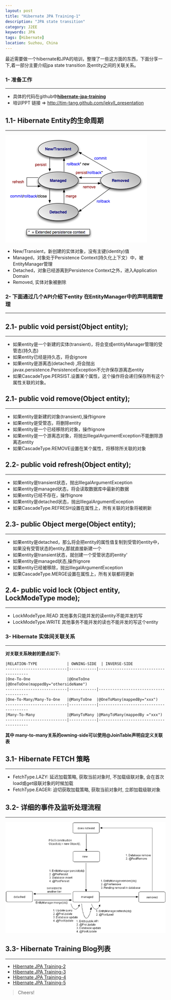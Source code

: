 ```yaml
---
layout: post
title: "Hibernate JPA Training-1"
description: "JPA state transition"
category: J2EE 
keywords: JPA
tags: [Hibernate]
location: Suzhou, China
---
```


最近需要做一个hibernate和JPA的培训，整理了一些这方面的东西，下面分享一下,着一部分主要介绍jpa state transition 及entity之间的关联关系。

### 1- 准备工作
---

- 具体的代码在github中[**hibernate-jpa-training**](https://github.com/tim-tang/hibernate-jpa-training)
- 培训PPT 链接 => <http://tim-tang.github.com/jekyll_presentation> 

##  1.1- Hibernate Entity的生命周期
---
![JPA-state-transition](/images/post/jpa-state-transitions.png)

- New/Transient，新创建的实体对象，没有主键(identity)值
- Managed，对象处于Persistence Context(持久化上下文）中，被EntityManager管理
- Detached，对象已经游离到Persistence Context之外，进入Application Domain
- Removed, 实体对象被删除

### 2- 下面通过几个API介绍下entity 在EntityManager中的声明周期管理
---

## 2.1- public void persist(Object entity); 
---

- 如果entity是一个新建的实体(transient)，将会变成entitiyManager管理的受管态(持久态)
- 如果entity已经是持久态，将会ignore
- 如果entity是游离态(detached) ,将会抛出javax.persistence.PersistenceException不允许保存游离态entity
- 如果CascadeType.PERSIST.设置某个属性，这个操作将会递归保存所有这个属性关联的对象。

## 2.1- public void remove(Object entity);
---

- 如果entity是新建的对象(transient),操作ignore
- 如果entity是受管态，将删除entity
- 如果entity是一个已经移除的对象，操作ignore
- 如果entity是一个游离态对象，将抛出IllegalArgumentException不能删除游离态entity
- 如果CascadeType.REMOVE设置在某个属性，将移除所关联的对象

## 2.2- public void refresh(Object entity);
---

- 如果entity是transient状态，抛出IllegalArgumentException
- 如果entity是managed状态，将会读取数据库中最新的数据
- 如果entity已经不存在，操作ignore
- 如果entity是detached状态，抛出IllegalArgumentException
- 如果CascadeType.REFRESH设置在属性上，所有关联的对象将被刷新

## 2.3- public Object merge(Object entity);
---

- 如果entity是detached，那么将会把entity的属性值复制到受管的entity中，如果没有受管状态的entity,那就直接新建一个
- 如果entity是transient状态，就创建一个受管状态的entity'
- 如果entity是managed状态,操作ignore
- 如果entity已经被移除，抛出IllegalArgumentException
- 如果CascadeType.MERGE设置在属性上，所有关联都将更新

## 2.4- public void lock (Object entity, LockModeType mode);
---

- LockModeType.READ 其他事务只能并发的读entity不能并发的写
- LockModeType.WRITE 其他事务不能并发的读也不能并发的写这个entity

### 3- Hibernate 实体间关联关系
---

**对关联关系映射的要点如下:**

    |RELATION-TYPE             | OWNING-SIDE  | INVERSE-SIDE
    ---------------------------|------------|---------------------------------------
    |One-To-One                |@OneToOne   |@OneToOne(mappedBy="othersideName")
    ---------------------------|------------|---------------------------------------
    |One-To-Many/Many-To-One   |@ManyToOne  |@OneToMany(mappedBy="xxx")
    ---------------------------|------------|---------------------------------------
    |Many-To-Many              |@ManyToMany |@ManyToMany(mappedBy ="xxx")
    ---------------------------|------------|---------------------------------------

**其中 many-to-many关系的owning-side可以使用@JoinTable声明自定义关联表**

## 3.1- Hibernate FETCH 策略
---
- FetchType.LAZY: 延迟加载策略, 获取当前对象时, 不加载级联对象, 会在首次load或get级联对象的时候加载
- FetchType.EAGER: 迫切获取加载策略, 获取当前对象时, 立即加载级联对象

## 3.2- 详细的事件及监听处理流程
---

![hibernate-event](/images/post/hibernate-event.gif)

## 3.3- Hibernate Training Blog列表
---

- [Hibernate JPA Training-2](http://timtang.me/blog/2013/03/29/hibernate-training-2/)
- [Hibernate JPA Training-3](http://timtang.me/blog/2013/03/30/hibernate-training-3/)
- [Hibernate JPA Training-4](http://timtang.me/blog/2013/03/30/hibernate-training-4/)
- [Hibernate JPA Training-5](http://timtang.me/blog/2013/03/30/hibernate-training-5/)

> Cheers!

